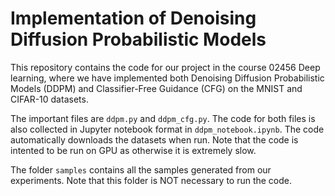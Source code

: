 # Implementation of Denoising Diffusion Probabilistic Models
This repository contains the code for our project in the course 02456 Deep learning, where we have implemented both Denoising Diffusion Probabilistic Models (DDPM) and Classifier-Free Guidance (CFG) on the MNIST and CIFAR-10 datasets.

The important files are `ddpm.py` and `ddpm_cfg.py`. The code for both files is also collected in Jupyter notebook format in `ddpm_notebook.ipynb`. The code automatically downloads the datasets when run. Note that the code is intented to be run on GPU as otherwise it is extremely slow.

The folder `samples` contains all the samples generated from our experiments. Note that this folder is NOT necessary to run the code.
